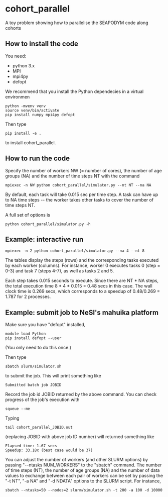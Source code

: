 # cohort_parallel
A toy problem showing how to parallelise the SEAPODYM code along cohorts

## How to install the code

You need:
 * python 3.x
 * MPI
 * mpi4py
 * defopt

We recommend that you install the Python dependecies in a virtual environmen
```
python -mvenv venv
source venv/bin/activate
pip install numpy mpi4py defopt
```

Then type
```
pip install -e .
```
to install cohort_parallel.

## How to run the code

Specify the number of workers NW (= number of cores), the number of age groups (NA) and the number of time steps NT with the command
```
mpiexec -n NW python cohort_parallel/simulator.py --nt NT --na NA
```
By default, each task will take 0.015 sec per time step. A task can have up to NA time steps -- the worker takes other tasks to cover the number of time steps NT. 

A full set of options is
```
python cohort_parallel/simulator.py -h
```

## Example: interactive run

```
mpiexec -n 2 python cohort_parallel/simulator.py --na 4 --nt 8
```
The tables display the steps (rows) and the corresponding tasks executed by each worker (columns). For instance, worker 0 executes tasks 0 (step = 0-3) and task 7 (steps 4-7), as well as tasks 2 and 5.

Each step takes 0.015 seconds to execute. Since there are NT * NA steps, the total execution time 8 * 4 * 0.015 = 0.48 secs in this case. The wall clock time is 0.269 secs, which corresponds to a speedup of 0.48/0.269 = 1.787 for 2 processes.


## Example:  submit job to NeSI's mahuika platform

Make sure you have "defopt" installed,
```
module load Python
pip install defopt --user
```
(You only need to do this once.)

Then type
```
sbatch slurm/simulator.sh
```
to submit the job. This will print something like
```
Submitted batch job JOBID
```
Record the job id JOBID returned by the above command. You can check progress of the job's execution with
```
squeue --me
```

Typing
```
tail cohort_parallel_JOBID.out
```
(replacing JOBID with above job ID number) will returned something like
```
Elapsed time: 1.67 secs
Speedup: 33.18x (best case would be 37)
```

You can adjust the number of workers (and other SLURM options) by passing "--ntasks NUM_WORKERS" to the "sbatch" command. The number of time steps (NT), the number of age groups (NA) and the number of data values to exchange between each pair of workers can be set by passing the "-t NT", "-a NA" and "-d NDATA" options to the SLURM script. For instance,
```
sbatch --ntasks=50 --nodes=2 slurm/simulator.sh -t 200 -a 100 -d 10000
```









